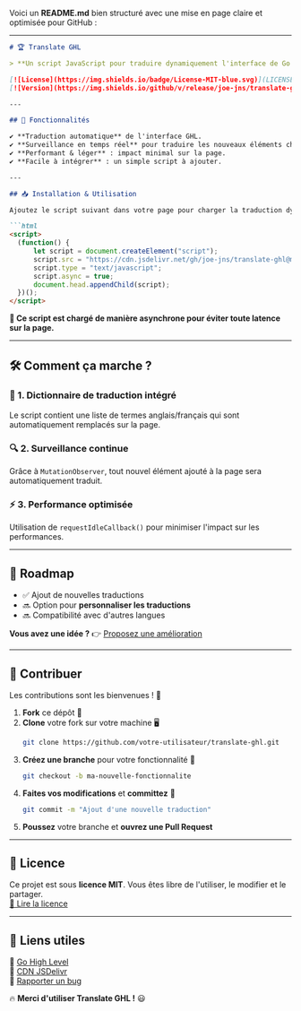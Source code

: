 Voici un **README.md** bien structuré avec une mise en page claire et optimisée pour GitHub :

---

```md
# 🏆 Translate GHL

> **Un script JavaScript pour traduire dynamiquement l'interface de Go High Level (GHL) en français.**  

[![License](https://img.shields.io/badge/License-MIT-blue.svg)](LICENSE)
[![Version](https://img.shields.io/github/v/release/joe-jns/translate-ghl)](https://github.com/joe-jns/translate-ghl/releases)

---

## 🚀 Fonctionnalités

✔️ **Traduction automatique** de l'interface GHL.  
✔️ **Surveillance en temps réel** pour traduire les nouveaux éléments chargés dynamiquement.  
✔️ **Performant & léger** : impact minimal sur la page.  
✔️ **Facile à intégrer** : un simple script à ajouter.  

---

## 📥 Installation & Utilisation

Ajoutez le script suivant dans votre page pour charger la traduction dynamiquement via **JSDelivr** :

```html
<script>
  (function() {
      let script = document.createElement("script");
      script.src = "https://cdn.jsdelivr.net/gh/joe-jns/translate-ghl@main/translate-ghl.js"; 
      script.type = "text/javascript";
      script.async = true;
      document.head.appendChild(script);
  })();
</script>
```

**🔹 Ce script est chargé de manière asynchrone pour éviter toute latence sur la page.**

---

## 🛠️ Comment ça marche ?

### 📌 1. Dictionnaire de traduction intégré  
Le script contient une liste de termes anglais/français qui sont automatiquement remplacés sur la page.

### 🔍 2. Surveillance continue  
Grâce à `MutationObserver`, tout nouvel élément ajouté à la page sera automatiquement traduit.

### ⚡ 3. Performance optimisée  
Utilisation de `requestIdleCallback()` pour minimiser l'impact sur les performances.

---

## 📅 Roadmap

- ✅ Ajout de nouvelles traductions  
- 🔜 Option pour **personnaliser les traductions**  
- 🔜 Compatibilité avec d'autres langues  

**Vous avez une idée ?** 👉 [Proposez une amélioration](https://github.com/joe-jns/translate-ghl/issues)

---

## 🤝 Contribuer

Les contributions sont les bienvenues ! 🚀  
1. **Fork** ce dépôt 🍴  
2. **Clone** votre fork sur votre machine 🖥️  
   ```sh
   git clone https://github.com/votre-utilisateur/translate-ghl.git
   ```
3. **Créez une branche** pour votre fonctionnalité 📌  
   ```sh
   git checkout -b ma-nouvelle-fonctionnalite
   ```
4. **Faites vos modifications** et **committez** 🚀  
   ```sh
   git commit -m "Ajout d'une nouvelle traduction"
   ```
5. **Poussez** votre branche et **ouvrez une Pull Request**  

---

## 📜 Licence

Ce projet est sous **licence MIT**. Vous êtes libre de l'utiliser, le modifier et le partager.  
[📄 Lire la licence](LICENSE)

---

## 🔗 Liens utiles

🔹 [Go High Level](https://www.gohighlevel.com/)  
🔹 [CDN JSDelivr](https://www.jsdelivr.com/)  
🔹 [Rapporter un bug](https://github.com/joe-jns/translate-ghl/issues)  

🔥 **Merci d'utiliser Translate GHL !** 😃
```